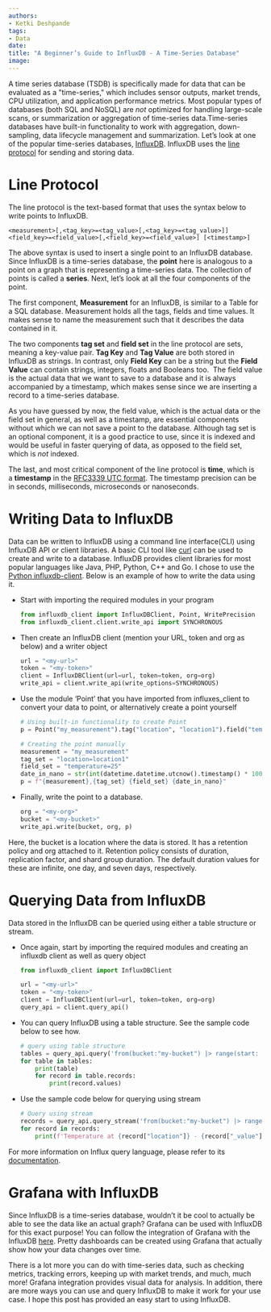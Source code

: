 ```yaml
---
authors:
- Ketki Deshpande
tags:
- Data
date: 
title: "A Beginner’s Guide to InfluxDB - A Time-Series Database"
image: 
---
```


A time series database (TSDB) is specifically made for data that can be evaluated as a "time-series," which includes sensor outputs, market trends, CPU utilization, and application performance metrics. Most popular types of databases (both SQL and NoSQL) are *not* optimized for handling large-scale scans, or summarization or aggregation of time-series data.Time-series databases have built-in functionality to work with aggregation, down-sampling, data lifecycle management and summarization. Let’s look at one of the popular time-series databases, [InfluxDB](https://www.influxdata.com/products/influxdb/). InfluxDB uses the [line protocol](https://docs.influxdata.com/influxdb/cloud/reference/syntax/line-protocol/) for sending and storing data.

# Line Protocol
The line protocol is the text-based format that uses the syntax below to write points to InfluxDB.

``` <measurement>[,<tag_key>=<tag_value>[,<tag_key>=<tag_value>]] <field_key>=<field_value>[,<field_key>=<field_value>] [<timestamp>] ```

The above syntax is used to insert a single point to an InfluxDB database. Since InfluxDB is a time-series database, the **point** here is analogous to a point on a graph that is representing a time-series data. The collection of points is called a **series**. Next, let’s look at all the four components of the point.

The first component, **Measurement** for an InfluxDB, is similar to a Table for a SQL database. Measurement holds all the tags, fields and time values. It makes sense to name the measurement such that it describes the data contained in it.

The two components **tag set** and **field set** in the line protocol are sets, meaning a key-value pair. **Tag Key** and **Tag Value** are both stored in InfluxDB as strings. In contrast, only **Field Key** can be a string but the **Field Value** can contain strings, integers, floats and Booleans too.  The field value is the actual data that we want to save to a database and it is always accompanied by a timestamp, which makes sense since we are inserting a record to a time-series database. 

As you have guessed by now, the field value, which is the actual data or the field set in general, as well as a timestamp, are essential components without which we can not save a point to the database. Although tag set is an optional component, it is a good practice to use, since it is indexed and would be useful in faster querying of data, as opposed to the field set, which is *not* indexed.

The last, and most critical component of the line protocol is **time**, which is a **timestamp** in the [RFC3339 UTC format](https://datatracker.ietf.org/doc/html/rfc3339). The timestamp precision can be in seconds, milliseconds, microseconds or nanoseconds. 


# Writing Data to InfluxDB
Data can be written to InfluxDB using a command line interface(CLI) using InfluxDB API or client libraries. A basic CLI tool like [curl](https://curl.se/) can be used to create and write to a database. InfluxDB provides client libraries for most popular languages like Java, PHP, Python, C++ and Go. I chose to use the [Python influxdb-client](https://github.com/influxdata/influxdb-client-python). Below is an example of how to write the data using it.

 * Start with importing the required modules in your program

    ``` python
    from influxdb_client import InfluxDBClient, Point, WritePrecision
    from influxdb_client.client.write_api import SYNCHRONOUS 
    ```

 * Then create an InfluxDB client (mention your URL, token and org as below) and a writer object

    ```python
    url = "<my-url>"
    token = "<my-token>"
    client = InfluxDBClient(url=url, token=token, org=org)
    write_api = client.write_api(write_options=SYNCHRONOUS)
    ```

 * Use the module ‘Point’ that you have imported from influxes_client to convert your data to point, or alternatively create a point yourself

    ```python
    # Using built-in functionality to create Point
    p = Point("my_measurement").tag("location", "location1").field("temperature", 25).time(datetime.utcnow(),WritePrecision.NS)
    
    # Creating the point manually
    measurement = "my_measurement"
    tag_set = "location=location1"
    field_set = "temperature=25"
    date_in_nano = str(int(datetime.datetime.utcnow().timestamp() * 1000000000))
    p = f"{measurement},{tag_set} {field_set} {date_in_nano}" 
    ```
 * Finally, write the point to a database. 

    ```python
    org = "<my-org>"
    bucket = "<my-bucket>"
    write_api.write(bucket, org, p) 
    ```

Here, the bucket is a location where the data is stored. It has a retention policy and org attached to it. Retention policy consists of duration, replication factor, and shard group duration. The default duration values for these are infinite, one day, and seven days, respectively.


# Querying Data from InfluxDB
Data stored in the InfluxDB can be queried using either a table structure or stream. 

 * Once again, start by importing the required modules and creating an influxdb client as well as query object

    ```python
    from influxdb_client import InfluxDBClient

    url = "<my-url>"
    token = "<my-token>"
    client = InfluxDBClient(url=url, token=token, org=org) 
    query_api = client.query_api() 
    ```
 * You can query InfluxDB using a table structure. See the sample code below to see how.

    ``` python
    # query using table structure
    tables = query_api.query('from(bucket:"my-bucket") |> range(start: -10m)')
    for table in tables: 
        print(table) 
        for record in table.records: 
            print(record.values) 
    ```

 * Use the sample code below for querying using stream

    ```python
    # Query using stream
    records = query_api.query_stream('from(bucket:"my-bucket") |> range(start: -10m)')
    for record in records: 
        print(f'Temperature at {record["location"]} - {record["_value"]}')
    ```

For more information on Influx query language, please refer to its [documentation](https://docs.influxdata.com/influxdb/v1.8/query_language/spec/).


# Grafana with InfluxDB
Since InfluxDB is a time-series database, wouldn’t it be cool to actually be able to see the data like an actual graph? Grafana can be used with InfluxDB for this exact purpose! You can follow the integration of Grafana with the InfluxDB [here](https://docs.influxdata.com/influxdb/v1.8/tools/grafana/). Pretty dashboards can be created using Grafana that actually show how your data changes over time.

There is a lot more you can do with time-series data, such as checking metrics, tracking errors, keeping up with market trends, and much, much more! Grafana integration provides visual data for analysis. In addition, there are more ways you can use and query InfluxDB to make it work for your use case. I hope this post has provided an easy start to using InfluxDB.
